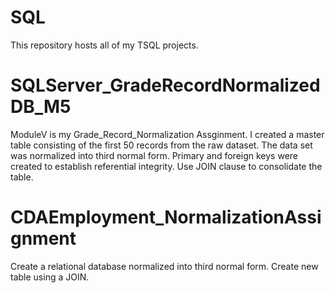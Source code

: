 # SQL
 This repository hosts all of my TSQL projects.
 
 # SQLServer_GradeRecordNormalizedDB_M5
ModuleV is my Grade_Record_Normalization Assginment. I created a master table consisting of the first 50 records from the raw dataset.  The data set was normalized into third normal form.  Primary and foreign keys were created to establish referential integrity.
Use JOIN clause to consolidate the table.

# CDAEmployment_NormalizationAssignment
Create a relational database normalized into third normal form. Create new table using a JOIN.

